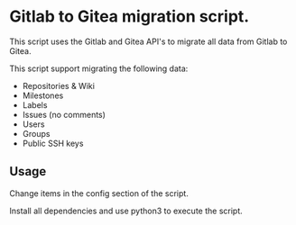 # Gitlab to Gitea migration script.

This script uses the Gitlab and Gitea API's to migrate all data from
Gitlab to Gitea.

This script support migrating the following data:
 - Repositories & Wiki
 - Milestones
 - Labels
 - Issues (no comments)
 - Users
 - Groups
 - Public SSH keys

## Usage
Change items in the config section of the script.

Install all dependencies and use python3 to execute the script.
